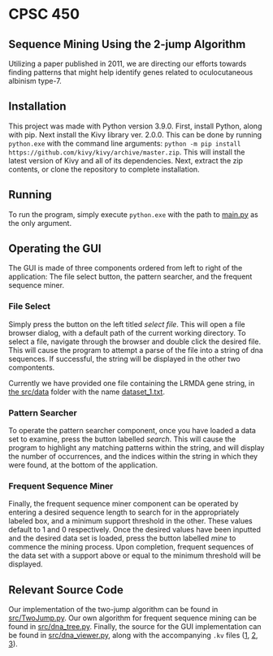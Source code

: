 # CPSC 450
## Sequence Mining Using the 2-jump Algorithm 

Utilizing a paper published in 2011, we are directing our efforts towards finding patterns that might help identify genes related to oculocutaneous albinism type-7.

## Installation

This project was made with Python version 3.9.0. First, install Python, along with pip. Next install the Kivy library ver. 2.0.0. This can be done by running `python.exe` with the command line arguments: `python -m pip install https://github.com/kivy/kivy/archive/master.zip`. This will install the latest version of Kivy and all of its dependencies. Next, extract the zip contents, or clone the repository to complete installation.

## Running

To run the program, simply execute `python.exe` with the path to [main.py](src/main.py) as the only argument.

## Operating the GUI

The GUI is made of three components ordered from left to right of the application: The file select button, the pattern searcher, and the frequent sequence miner. 

### File Select

Simply press the button on the left titled *select file*. This will open a file browser dialog, with a default path of the current working directory. To select a file, navigate through the browser and double click the desired file. This will cause the program to attempt a parse of the file into a string of dna sequences. If successful, the string will be displayed in the other two compontents.

Currently we have provided one file containing the LRMDA gene string, in [the src/data](src/data) folder with the name [dataset_1.txt](src/data/dataset_1.txt).

### Pattern Searcher

To operate the pattern searcher component, once you have loaded a data set to examine, press the button labelled *search*. This will cause the program to highlight any matching patterns within the string, and will display the number of occurrences, and the indices within the string in which they were found, at the bottom of the application.

### Frequent Sequence Miner

Finally, the frequent sequence miner component can be operated by entering a desired sequence length to search for in the appropriately labeled box, and a minimum support threshold in the other. These values default to 1 and 0 respectively. Once the desired values have been inputted and the desired data set is loaded, press the button labelled *mine* to commence the mining process. Upon completion, frequent sequences of the data set with a support above or equal to the minimum threshold will be displayed.

## Relevant Source Code

Our implementation of the two-jump algorithm can be found in [src/TwoJump.py](src/TwoJump.py). Our own algorithm for frequent sequence mining can be found in [src/dna_tree.py](src/dna_tree.py). Finally, the source for the GUI implementation can be found in [src/dna_viewer.py](dna_viewer.py), along with the accompanying `.kv` files ([1](src/PatternSearchWidget.kv), [2](src/SequenceMinerWidget.kv), [3](src/SidebarWidget.kv)).
